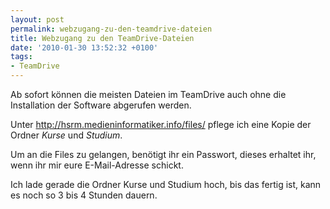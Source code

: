 ```yaml
---
layout: post
permalink: webzugang-zu-den-teamdrive-dateien
title: Webzugang zu den TeamDrive-Dateien
date: '2010-01-30 13:52:32 +0100'
tags:
- TeamDrive
---
```

<p>Ab sofort können die meisten Dateien im TeamDrive auch ohne die Installation der Software abgerufen werden.</p>
<p>Unter <a href="http://hsrm.medieninformatiker.info/files/">http://hsrm.medieninformatiker.info/files/</a> pflege ich eine Kopie der Ordner <em>Kurse</em> und <em>Studium</em>.</p>
<p>Um an die Files zu gelangen, benötigt ihr ein Passwort, dieses erhaltet ihr, wenn ihr mir eure E-Mail-Adresse schickt.</p>
<p>Ich lade gerade die Ordner Kurse und Studium hoch, bis das fertig ist, kann es noch so 3 bis 4 Stunden dauern.</p>
